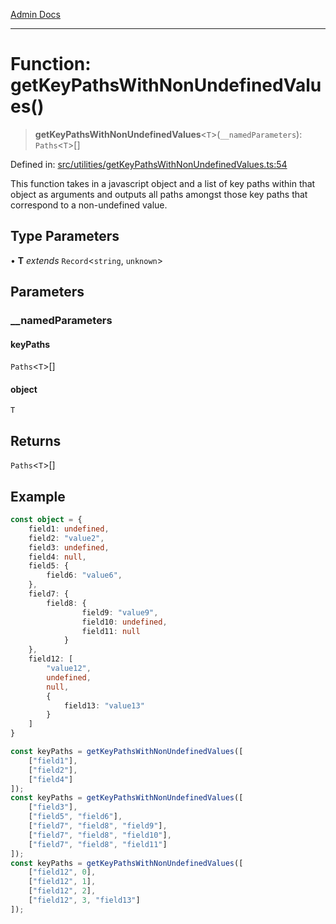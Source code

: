 [Admin Docs](/)

***

# Function: getKeyPathsWithNonUndefinedValues()

> **getKeyPathsWithNonUndefinedValues**\<`T`\>(`__namedParameters`): `Paths`\<`T`\>[]

Defined in: [src/utilities/getKeyPathsWithNonUndefinedValues.ts:54](https://github.com/PalisadoesFoundation/talawa-api/blob/720213b8973f1ef622d2c99f376ffc6c960847d1/src/utilities/getKeyPathsWithNonUndefinedValues.ts#L54)

This function takes in a javascript object and a list of key paths within that object as arguments and outputs all paths amongst those key paths that correspond to a non-undefined value.

## Type Parameters

• **T** *extends* `Record`\<`string`, `unknown`\>

## Parameters

### \_\_namedParameters

#### keyPaths

`Paths`\<`T`\>[]

#### object

`T`

## Returns

`Paths`\<`T`\>[]

## Example

```ts
const object = {
	field1: undefined,
	field2: "value2",
	field3: undefined,
	field4: null,
	field5: {
		field6: "value6",
	},
	field7: {
		field8: {
				field9: "value9",
				field10: undefined,
				field11: null
			}
	},
	field12: [
		"value12",
		undefined,
		null,
		{
			field13: "value13"
		}
	]
}

const keyPaths = getKeyPathsWithNonUndefinedValues([
	["field1"],
	["field2"],
	["field4"]
]);
const keyPaths = getKeyPathsWithNonUndefinedValues([
	["field3"],
	["field5", "field6"],
	["field7", "field8", "field9"],
	["field7", "field8", "field10"],
	["field7", "field8", "field11"]
]);
const keyPaths = getKeyPathsWithNonUndefinedValues([
	["field12", 0],
	["field12", 1],
	["field12", 2],
	["field12", 3, "field13"]
]);
```
